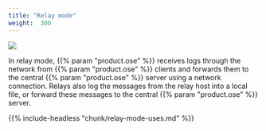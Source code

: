 ```yaml
---
title: "Relay mode"
weight:  300
---
```

<!-- DISCLAIMER: This file is based on the syslog-ng Open Source Edition documentation https://github.com/balabit/syslog-ng-ose-guides/commit/2f4a52ee61d1ea9ad27cb4f3168b95408fddfdf2 and is used under the terms of The syslog-ng Open Source Edition Documentation License. The file has been modified by Axoflow. -->

![](/images/figures/fig-relay_mode01.png)

In relay mode, {{% param "product.ose" %}} receives logs through the network from {{% param "product.ose" %}} clients and forwards them to the central {{% param "product.ose" %}} server using a network connection. Relays also log the messages from the relay host into a local file, or forward these messages to the central {{% param "product.ose" %}} server.

{{% include-headless "chunk/relay-mode-uses.md" %}}
